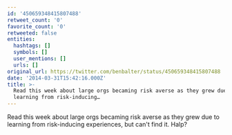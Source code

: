 ```yaml
---
id: '450659348415807488'
retweet_count: '0'
favorite_count: '0'
retweeted: false
entities:
  hashtags: []
  symbols: []
  user_mentions: []
  urls: []
original_url: https://twitter.com/benbalter/status/450659348415807488
date: '2014-03-31T15:42:16.000Z'
title: >-
  Read this week about large orgs becaming risk averse as they grew due to
  learning from risk-inducing…
---
```


Read this week about large orgs becaming risk averse as they grew due to learning from risk-inducing experiences, but can't find it. Halp?